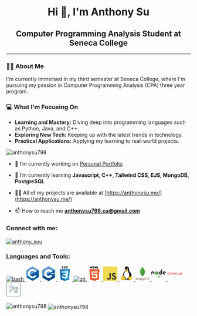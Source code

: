 <h1 align="center">Hi 👋, I'm Anthony Su</h1>
<h2 align="center">Computer Programming Analysis Student at Seneca College</h2>

---

### 🙋‍♂️ About Me
I'm currently immersed in my third semester at Seneca College, where I'm pursuing my passion in Computer Programming Analysis (CPA) three year program. 

### 💻 What I'm Focusing On
- **Learning and Mastery:** Diving deep into programming languages such as Python, Java, and C++. 
- **Exploring New Tech:** Keeping up with the latest trends in technology.
- **Practical Applications:** Applying my learning to real-world projects.

<p align="left"> <img src="https://komarev.com/ghpvc/?username=anthonysu798&label=Profile%20views&color=0e75b6&style=flat" alt="anthonysu798" /> </p>

- 🔭 I’m currently working on [Personal Portfolio](https://anthonysu.me/)

- 🌱 I’m currently learning **Javascript, C++, Tailwind CSS, EJS, MongoDB, PostgreSQL**

- 👨‍💻 All of my projects are available at [https://anthonysu.me/](https://anthonysu.me/)

- 📫 How to reach me **anthonysu798.ca@gmail.com**

<h3 align="left">Connect with me:</h3>
<p align="left">
<a href="https://instagram.com/anthony_suu" target="blank"><img align="center" src="https://raw.githubusercontent.com/rahuldkjain/github-profile-readme-generator/master/src/images/icons/Social/instagram.svg" alt="anthony_suu" height="30" width="40" /></a>
</p>

<h3 align="left">Languages and Tools:</h3>
<p align="left"> <a href="https://www.gnu.org/software/bash/" target="_blank" rel="noreferrer"> <img src="https://www.vectorlogo.zone/logos/gnu_bash/gnu_bash-icon.svg" alt="bash" width="40" height="40"/> </a> <a href="https://www.cprogramming.com/" target="_blank" rel="noreferrer"> <img src="https://raw.githubusercontent.com/devicons/devicon/master/icons/c/c-original.svg" alt="c" width="40" height="40"/> </a> <a href="https://www.w3schools.com/cpp/" target="_blank" rel="noreferrer"> <img src="https://raw.githubusercontent.com/devicons/devicon/master/icons/cplusplus/cplusplus-original.svg" alt="cplusplus" width="40" height="40"/> </a> <a href="https://www.w3schools.com/css/" target="_blank" rel="noreferrer"> <img src="https://raw.githubusercontent.com/devicons/devicon/master/icons/css3/css3-original-wordmark.svg" alt="css3" width="40" height="40"/> </a> <a href="https://git-scm.com/" target="_blank" rel="noreferrer"> <img src="https://www.vectorlogo.zone/logos/git-scm/git-scm-icon.svg" alt="git" width="40" height="40"/> </a> <a href="https://www.w3.org/html/" target="_blank" rel="noreferrer"> <img src="https://raw.githubusercontent.com/devicons/devicon/master/icons/html5/html5-original-wordmark.svg" alt="html5" width="40" height="40"/> </a> <a href="https://developer.mozilla.org/en-US/docs/Web/JavaScript" target="_blank" rel="noreferrer"> <img src="https://raw.githubusercontent.com/devicons/devicon/master/icons/javascript/javascript-original.svg" alt="javascript" width="40" height="40"/> </a> <a href="https://www.linux.org/" target="_blank" rel="noreferrer"> <img src="https://raw.githubusercontent.com/devicons/devicon/master/icons/linux/linux-original.svg" alt="linux" width="40" height="40"/> </a> <a href="https://www.mongodb.com/" target="_blank" rel="noreferrer"> <img src="https://raw.githubusercontent.com/devicons/devicon/master/icons/mongodb/mongodb-original-wordmark.svg" alt="mongodb" width="40" height="40"/> </a> <a href="https://nodejs.org" target="_blank" rel="noreferrer"> <img src="https://raw.githubusercontent.com/devicons/devicon/master/icons/nodejs/nodejs-original-wordmark.svg" alt="nodejs" width="40" height="40"/> </a> <a href="https://www.oracle.com/" target="_blank" rel="noreferrer"> <img src="https://raw.githubusercontent.com/devicons/devicon/master/icons/oracle/oracle-original.svg" alt="oracle" width="40" height="40"/> </a> <a href="https://www.photoshop.com/en" target="_blank" rel="noreferrer"> <img src="https://raw.githubusercontent.com/devicons/devicon/master/icons/photoshop/photoshop-line.svg" alt="photoshop" width="40" height="40"/> </a> </p>

<p><img align="left" src="https://github-readme-stats.vercel.app/api/top-langs?username=anthonysu798&show_icons=true&locale=en&layout=compact" alt="anthonysu798" /></p>

<p>&nbsp;<img align="center" src="https://github-readme-stats.vercel.app/api?username=anthonysu798&show_icons=true&locale=en" alt="anthonysu798" /></p>
